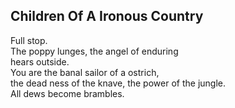Children Of A Ironous Country
-----------------------------
Full stop.  
The poppy lunges, the angel of enduring  
hears outside.  
You are the banal sailor of a ostrich,  
the dead ness of the knave, the power of the jungle.  
All dews become brambles.  
